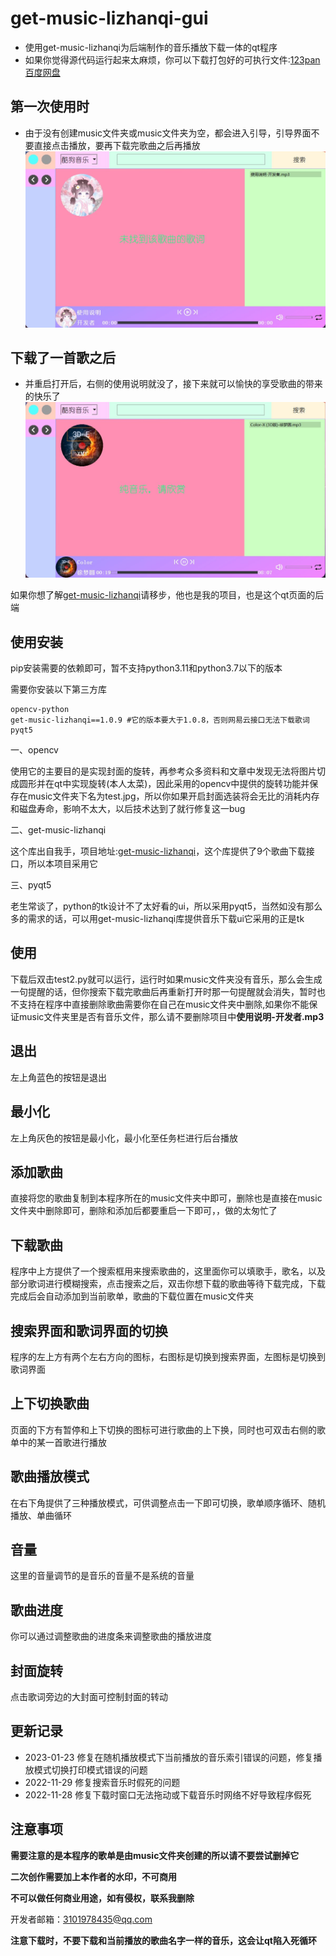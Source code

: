 # get-music-lizhanqi-gui
- 使用get-music-lizhanqi为后端制作的音乐播放下载一体的qt程序
- 如果你觉得源代码运行起来太麻烦，你可以下载打包好的可执行文件:[123pan](https://www.123pan.com/s/SivKVv-dY8JH)    [百度网盘](https://pan.baidu.com/s/1qRaNT_XdfPvOIFSWG5D-SA?pwd=love)

## 第一次使用时
- 由于没有创建music文件夹或music文件夹为空，都会进入引导，引导界面不要直接点击播放，要再下载完歌曲之后再播放
![第一次打开时](./start.jpg)  

## 下载了一首歌之后
- 并重启打开后，右侧的使用说明就没了，接下来就可以愉快的享受歌曲的带来的快乐了
![测试图片](./test_page.jpg)

如果你想了解[get-music-lizhanqi](https://github.com/lzq-hopego/get-music-lizhanqi)请移步，他也是我的项目，也是这个qt页面的后端

## 使用安装

pip安装需要的依赖即可，暂不支持python3.11和python3.7以下的版本

需要你安装以下第三方库
```
opencv-python
get-music-lizhanqi==1.0.9 #它的版本要大于1.0.8，否则网易云接口无法下载歌词
pyqt5
```

一、opencv

使用它的主要目的是实现封面的旋转，再参考众多资料和文章中发现无法将图片切成圆形并在qt中实现旋转(本人太菜)，因此采用的opencv中提供的旋转功能并保存在music文件夹下名为test.jpg，所以你如果开启封面选装将会无比的消耗内存和磁盘寿命，影响不太大，以后技术达到了就行修复这一bug

二、get-music-lizhanqi

这个库出自我手，项目地址:[get-music-lizhanqi](https://github.com/lzq-hopego/get-music-lizhanqi)，这个库提供了9个歌曲下载接口，所以本项目采用它

三、pyqt5

老生常谈了，python的tk设计不了太好看的ui，所以采用pyqt5，当然如没有那么多的需求的话，可以用get-music-lizhanqi库提供音乐下载ui它采用的正是tk

## 使用

下载后双击test2.py就可以运行，运行时如果music文件夹没有音乐，那么会生成一句提醒的话，但你搜索下载完歌曲后再重新打开时那一句提醒就会消失，暂时也不支持在程序中直接删除歌曲需要你在自己在music文件夹中删除,如果你不能保证music文件夹里是否有音乐文件，那么请不要删除项目中**使用说明-开发者.mp3**

## 退出

左上角蓝色的按钮是退出

## 最小化

左上角灰色的按钮是最小化，最小化至任务栏进行后台播放

## 添加歌曲

直接将您的歌曲复制到本程序所在的music文件夹中即可，删除也是直接在music文件夹中删除即可，删除和添加后都要重启一下即可，，做的太匆忙了

## 下载歌曲

程序中上方提供了一个搜索框用来搜索歌曲的，这里面你可以填歌手，歌名，以及部分歌词进行模糊搜索，点击搜索之后，双击你想下载的歌曲等待下载完成，下载完成后会自动添加到当前歌单，歌曲的下载位置在music文件夹

## 搜索界面和歌词界面的切换

程序的左上方有两个左右方向的图标，右图标是切换到搜索界面，左图标是切换到歌词界面

## 上下切换歌曲

页面的下方有暂停和上下切换的图标可进行歌曲的上下换，同时也可双击右侧的歌单中的某一首歌进行播放

## 歌曲播放模式

在右下角提供了三种播放模式，可供调整点击一下即可切换，歌单顺序循环、随机播放、单曲循环

## 音量

这里的音量调节的是音乐的音量不是系统的音量

## 歌曲进度

你可以通过调整歌曲的进度条来调整歌曲的播放进度

## 封面旋转

点击歌词旁边的大封面可控制封面的转动

## 更新记录
- 2023-01-23 修复在随机播放模式下当前播放的音乐索引错误的问题，修复播放模式切换打印模式错误的问题
- 2022-11-29 修复搜索音乐时假死的问题
- 2022-11-28 修复下载时窗口无法拖动或下载音乐时网络不好导致程序假死

## 注意事项
**需要注意的是本程序的歌单是由music文件夹创建的所以请不要尝试删掉它**

**二次创作需要加上本作者的水印，不可商用**

**不可以做任何商业用途，如有侵权，联系我删除**


开发者邮箱：3101978435@qq.com

**注意下载时，不要下载和当前播放的歌曲名字一样的音乐，这会让qt陷入死循环**
